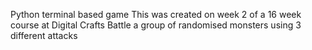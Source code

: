 Python terminal based game
This was created on week 2 of a 16 week course at Digital Crafts
Battle a group of randomised monsters using 3 different attacks
